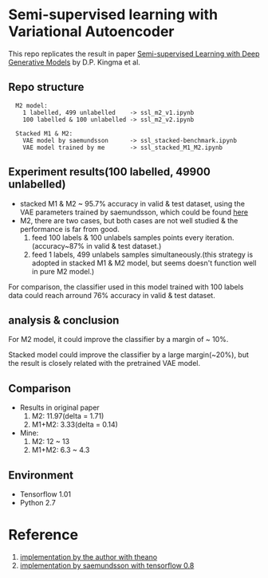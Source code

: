 # Semi-supervised learning with Variational Autoencoder

This repo replicates the result in paper [Semi-supervised Learning with Deep Generative Models]() by D.P. Kingma et al.

## Repo structure
```
  M2 model: 
    1 labelled, 499 unlabelled    -> ssl_m2_v1.ipynb
    100 labelled & 100 unlabelled -> ssl_m2_v2.ipynb

  Stacked M1 & M2:
    VAE model by saemundsson      -> ssl_stacked-benchmark.ipynb
    VAE model trained by me       -> ssl_stacked_M1_M2.ipynb
```

## Experiment results(100 labelled, 49900 unlabelled)
+ stacked M1 & M2 ~ 95.7% accuracy in valid & test dataset, using the VAE parameters trained by saemundsson, which could be found [here](https://github.com/saemundsson/semisupervised_vae/tree/master/models)
+ M2, there are two cases, but both cases are not well studied & the performance is far from good.
    1. feed 100 labels & 100 unlabels samples points every iteration.(accuracy~87% in valid & test dataset.)
    2. feed 1 labels, 499 unlabels samples simultaneously.(this strategy is adopted in stacked M1 & M2 model, but seems doesn't function well in pure M2 model.)

For comparison, the classifier used in this model trained with 100 labels data could reach arround 76% accuracy in valid & test dataset.

## analysis & conclusion
For M2 model, it could improve the classifier by a margin of ~ 10%.

Stacked model could improve the classifier by a large margin(~20%), but the result is closely related with the pretrained VAE model.

## Comparison
+ Results in original paper
    1. M2: 11.97(delta = 1.71)
    2. M1+M2: 3.33(delta = 0.14)
+ Mine:
    1. M2: 12 ~ 13
    2. M1+M2: 6.3 ~ 4.3

## Environment

+ Tensorflow 1.01
+ Python 2.7

# Reference
1. [implementation by the author with theano](https://github.com/dpkingma/nips14-ssl)
2. [implementation by saemundsson with tensorflow 0.8](https://github.com/saemundsson/semisupervised_vae)

